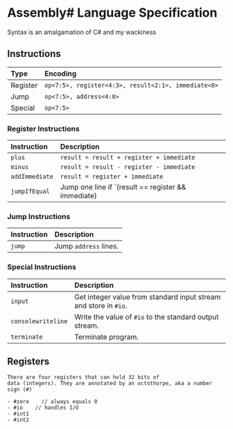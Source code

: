 # Assembly# Language Specification

Syntax is an amalgamation of C# and my wackiness 


## Instructions

| **Type** | **Encoding** |
|:---------|:-------------|
| Register | `op<7:5>, register<4:3>, result<2:1>, immediate<0>` |
| Jump     | `op<7:5>, address<4:0>` |
| Special  | `op<7:5>` |

### Register Instructions

| **Instruction** | **Description** |
|:----------------|:----------------|
| `plus`           | `result = result + register + immediate` |
| `minus`           | `result = result - register - immediate`  |
| `addImmediate`           | `result = register + immediate` |
| `jumpIfEqual`           | Jump one line if `(result == register && immediate) || (result != register && !immediate)`. |

### Jump Instructions

| **Instruction** | **Description** |
|:----------------|:----------------|
| `jump`             | Jump `address` lines. |

### Special Instructions

| **Instruction** | **Description** |
|:----------------|:----------------|
| `input`         | Get integer value from standard input stream and store in `#io`. |
| `consolewriteline`         | Write the value of `#io` to the standard output stream. |
| `terminate`          | Terminate program. |

## Registers

    There are four registers that can hold 32 bits of 
    data (integers). They are annotated by an octothorpe, aka a number sign (#) 

    - #zero    // always equals 0
    - #io    // handles I/O
    - #int1                                    
    - #int2